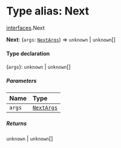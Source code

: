 # Type alias: Next

[interfaces](/auto-docs/fixed-layout-editor/modules/interfaces.md).Next

**Next**: (`args`: [`NextArgs`](/auto-docs/fixed-layout-editor/interfaces/interfaces.NextArgs.md)) => `unknown` | `unknown`\[]

#### Type declaration

(`args`): `unknown` | `unknown`\[]

##### Parameters

| Name | Type |
| :------ | :------ |
| `args` | [`NextArgs`](/auto-docs/fixed-layout-editor/interfaces/interfaces.NextArgs.md) |

##### Returns

`unknown` | `unknown`\[]
